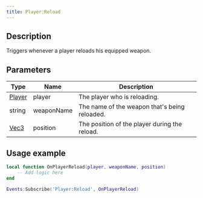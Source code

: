```yaml
---
title: Player:Reload
---
```

## Description

Triggers whenever a player reloads his equipped weapon.

## Parameters

| Type                                  | Name       | Description                                   |
| ------------------------------------- | ---------- | --------------------------------------------- |
| [Player](/vext/ref/server/class/player) | player     | The player who is reloading.                  |
| string                                | weaponName | The name of the weapon that's being reloaded. |
| [Vec3](/vext/ref/shared/class/vec3)     | position   | The position of the player during the reload. |

## Usage example

``` lua
local function OnPlayerReload(player, weaponName, position)
    -- Add logic here
end

Events:Subscribe('Player:Reload', OnPlayerReload)
```
